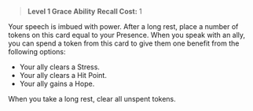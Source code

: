 > **Level 1 Grace Ability**
> **Recall Cost:** 1

Your speech is imbued with power. After a long rest, place a number of tokens on this card equal to your Presence. When you speak with an ally, you can spend a token from this card to give them one benefit from the following options:

- Your ally clears a Stress.
- Your ally clears a Hit Point.
- Your ally gains a Hope.

When you take a long rest, clear all unspent tokens.

